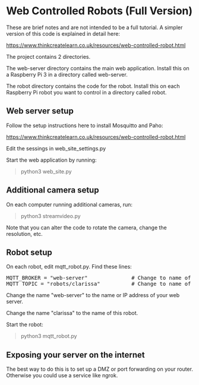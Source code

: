 # Web Controlled Robots (Full Version)

These are brief notes and are not intended to be a full tutorial.  A simpler version of this code is explained in detail here:

https://www.thinkcreatelearn.co.uk/resources/web-controlled-robot.html


The project contains 2 directories.  

The web-server directory contains the main web application.  Install this on a Raspberry Pi 3 in a directory called web-server.

The robot directory contains the code for the robot.  Install this on each Raspberry Pi robot you want to control in a directory called robot.

## Web server setup

Follow the setup instructions here to install Mosquitto and Paho:

https://www.thinkcreatelearn.co.uk/resources/web-controlled-robot.html


Edit the sessings in web_site_settings.py

Start the web application by running:

> python3 web_site.py


## Additional camera setup

On each computer running additional cameras, run:

> python3 streamvideo.py


Note that you can alter the code to rotate the camera, change the resolution, etc.

## Robot setup

On each robot, edit mqtt_robot.py.  Find these lines:

<pre>
MQTT_BROKER = "web-server"              # Change to name of your broker 
MQTT_TOPIC = "robots/clarissa"          # Change to name of your topic
</pre>

Change the name "web-server" to the name or IP address of your web server.

Change the name "clarissa" to the name of this robot.

Start the robot:

> python3 mqtt_robot.py


## Exposing your server on the internet

The best way to do this is to set up a DMZ or port forwarding on your router.  Otherwise you could use a service like ngrok.


